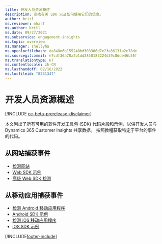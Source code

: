 ```yaml
---
title: 开发人员资源概述
description: 查找有关 SDK 以及如何使用它们的信息。
author: britl
ms.reviewer: mhart
ms.author: britl
ms.date: 09/27/2021
ms.subservice: engagement-insights
ms.topic: overview
ms.manager: shellyha
ms.openlocfilehash: da848e6b155248bd308386d7e23a36131a2e78de
ms.sourcegitcommit: e7cdf36a78a2b1dd2850183224d39c8dde46b26f
ms.translationtype: HT
ms.contentlocale: zh-CN
ms.lasthandoff: 02/16/2022
ms.locfileid: "8231347"
---
```

# <a name="developer-resources-overview"></a>开发人员资源概述

[!INCLUDE [cc-beta-prerelease-disclaimer](includes/cc-beta-prerelease-disclaimer.md)]

本文列出了所有可用的软件开发工具包 (SDK) 代码片段和示例，以供开发人员与 Dynamics 365 Customer Insights 共享数据。 按照教程获取特定于平台的事件的代码。

## <a name="capture-events-from-websites"></a>从网站捕获事件

- [检测网站](instrument-website.md)
- [Web SDK 示例](websdk-sample.md)
- [高级 Web SDK 检测](advanced-SDK-implementation.md)

## <a name="capture-events-from-mobile-apps"></a>从移动应用捕获事件

- [检测 Android 移动应用程序](get-started-android.md)
- [Android SDK 示例](androidsdk-sample.md)
- [检测 iOS 移动应用程序](get-started-ios.md)
- [iOS SDK 示例](iossdk-sample.md)

[!INCLUDE[footer-include](../includes/footer-banner.md)]

